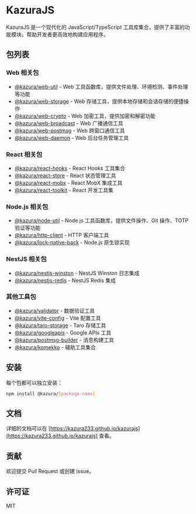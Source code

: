 # KazuraJS

KazuraJS 是一个现代化的 JavaScript/TypeScript 工具库集合，提供了丰富的功能模块，帮助开发者更高效地构建应用程序。

## 包列表

### Web 相关包

- [@kazura/web-util](https://kazura233.github.io/kazurajs/docs/web-util) - Web 工具函数库，提供文件处理、环境检测、事件处理等功能
- [@kazura/web-storage](https://kazura233.github.io/kazurajs/docs/web-storage) - Web 存储工具，提供本地存储和会话存储的便捷操作
- [@kazura/web-crypto](https://kazura233.github.io/kazurajs/docs/web-crypto) - Web 加密工具，提供加密和解密功能
- [@kazura/web-broadcast](https://kazura233.github.io/kazurajs/docs/web-broadcast) - Web 广播通信工具
- [@kazura/web-postmsg](https://kazura233.github.io/kazurajs/docs/web-postmsg) - Web 跨窗口通信工具
- [@kazura/web-daemon](https://kazura233.github.io/kazurajs/docs/web-daemon) - Web 后台任务管理工具

### React 相关包

- [@kazura/react-hooks](https://kazura233.github.io/kazurajs/docs/react-hooks) - React Hooks 工具集合
- [@kazura/react-store](https://kazura233.github.io/kazurajs/docs/react-store) - React 状态管理工具
- [@kazura/react-mobx](https://kazura233.github.io/kazurajs/docs/react-mobx) - React MobX 集成工具
- [@kazura/react-toolkit](https://kazura233.github.io/kazurajs/docs/react-toolkit) - React 开发工具集

### Node.js 相关包

- [@kazura/node-util](https://kazura233.github.io/kazurajs/docs/node-util) - Node.js 工具函数库，提供文件操作、Git 操作、TOTP 验证等功能
- [@kazura/http-client](https://kazura233.github.io/kazurajs/docs/http-client) - HTTP 客户端工具
- [@kazura/lock-native-back](https://kazura233.github.io/kazurajs/docs/lock-native-back) - Node.js 原生锁实现

### NestJS 相关包

- [@kazura/nestjs-winston](https://kazura233.github.io/kazurajs/docs/nestjs-winston) - NestJS Winston 日志集成
- [@kazura/nestjs-redis](https://kazura233.github.io/kazurajs/docs/nestjs-redis) - NestJS Redis 集成

### 其他工具包

- [@kazura/validator](https://kazura233.github.io/kazurajs/docs/validator) - 数据验证工具
- [@kazura/vite-config](https://kazura233.github.io/kazurajs/docs/vite-config) - Vite 配置工具
- [@kazura/taro-storage](https://kazura233.github.io/kazurajs/docs/taro-storage) - Taro 存储工具
- [@kazura/googleapis](https://kazura233.github.io/kazurajs/docs/googleapis) - Google APIs 工具
- [@kazura/postmsg-builder](https://kazura233.github.io/kazurajs/docs/postmsg-builder) - 消息构建工具
- [@kazura/komekko](https://kazura233.github.io/kazurajs/docs/komekko) - 辅助工具集合

## 安装

每个包都可以独立安装：

```bash
npm install @kazura/[package-name]
```

## 文档

详细的文档可以在 [https://kazura233.github.io/kazurajs](https://kazura233.github.io/kazurajs) 查看。

## 贡献

欢迎提交 Pull Request 或创建 Issue。

## 许可证

MIT
